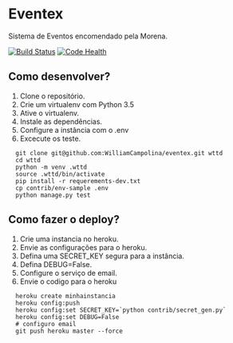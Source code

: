 # Eventex

Sistema de Eventos encomendado pela Morena.

[![Build Status](https://travis-ci.org/WilliamCampolina/eventex.svg?branch=master)](https://travis-ci.org/WilliamCampolina/eventex)
[![Code Health](https://landscape.io/github/WilliamCampolina/eventex/master/landscape.svg?style=flat)](https://landscape.io/github/WilliamCampolina/eventex/master)


## Como desenvolver?

1. Clone o repositório.
2. Crie um virtualenv com Python 3.5
3. Ative o virtualenv.
4. Instale as dependências.
5. Configure a instância com o .env
6. Excecute os teste.

```console
  git clone git@github.com:WilliamCampolina/eventex.git wttd
  cd wttd
  python -m venv .wttd
  source .wttd/bin/activate
  pip install -r requerements-dev.txt
  cp contrib/env-sample .env
  python manage.py test
```

## Como fazer o deploy?

1. Crie uma instancia no heroku.
2. Envie as configurações para o heroku.
3. Defina uma SECRET_KEY segura para a instância.
4. Defina DEBUG=False.
5. Configure o serviço de email.
6. Envie o codigo para o heroku

```console
  heroku create minhainstancia
  heroku config:push
  heroku config:set SECRET_KEY=`python contrib/secret_gen.py`
  heroku config:set DEBUG=False
  # configuro email
  git push heroku master --force
```